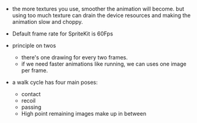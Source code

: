 - the more textures you use, smoother the animation will become. but using too much texture can drain the device resources and making the animation slow and choppy. 
- Default frame rate for SpriteKit is 60Fps
- principle on twos
	- there's one drawing for every two frames. 
	- if we need faster animations like running, we can uses one image per frame. 

- a walk cycle has four main poses: 
	- contact 
	- recoil 
	- passing 
	- High point
	remaining images make up in between